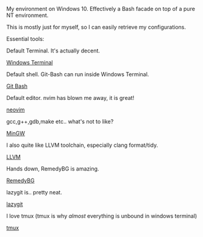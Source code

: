 My environment on Windows 10.
Effectively a Bash facade on top of a pure NT environment.

This is mostly just for myself, so I can easily retrieve my configurations.

Essential tools:

Default Terminal. It's actually decent.

[Windows Terminal](https://github.com/microsoft/terminal)

Default shell. Git-Bash can run inside Windows Terminal.

[Git Bash](https://gitforwindows.org/)

Default editor. nvim has blown me away, it is great!

[neovim](https://neovim.io/)

gcc,g++,gdb,make etc.. what's not to like?

[MinGW](https://github.com/niXman/mingw-builds-binaries/releases)

I also quite like LLVM toolchain, especially clang format/tidy.

[LLVM](https://llvm.org/)

Hands down, RemedyBG is amazing.

[RemedyBG](https://remedybg.itch.io/remedybg)

lazygit is.. pretty neat.

[lazygit](https://github.com/jesseduffield/lazygit)

I love tmux (tmux is why *almost* everything is unbound in windows terminal)

[tmux](https://github.com/tmux/tmux/wiki)
